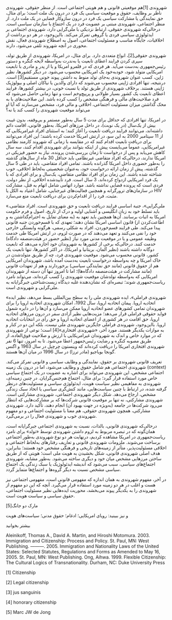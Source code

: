   شهروندی [1]هم موقعیتی قانونی و هم هویتی اجتماعی است. از منظر حقوقی، شهروندی ناظر بر وظایف، حقوق و موقعیت سیاسی یک فرد در درون یک ملت است؛ برای مثال، حق نمایندگی یا مشارکت سیاسی یک فرد در درون سازوکار قضایی در یک ملت دارد. از منظر اجتماعی، شهروندی مبتنی بر عضویت فرد در یک اجتماع یا سازمان سیاسی است. درحالی‌که شهروندی حقوقی، ارتباط نزدیکی با ملی‌گرایی دارد، شهروندی اجتماعی بر ایدئولوژی سیاسی فردی یا گروهی تمرکز می‌کند. بااین‌وجود، در هر دو برداشت از اخلاقیات، جایگاه مناسب و مسئولیت اجتماعی، اصول به اصطلاح شهروندی فعال، نقش محوری در آنچه شهروند تلقی می‌شود، دارند.

شهروندی حقوقی[2]، انواع متعددی دارد. برای مثال، در امریکا، شهروندی از طریق تولد، سپری کردن فرایند اعطای تابعیت یا به‌ندرت به‌واسطه لایحه کنگره و دستور رئیس‌جمهوری به‌دست می‌آید. هر فردی که در قلمرو امریکا و یا از پدر و مادری با تابعیت امریکایی متولد شود، خودبه‌خود یک امریکایی محسوب می‌شود. در دیگر کشورها، نظیر ژاپن، کسب عنوان شهروندی به‌جای تولد منوط به داشتن پیوند خونی مستقیم[3] است. درنتیجه، تنها افرادی ژاپنی محسوب می‌شوند که دارای والدین یا نیاکان اصلی و بیولوژیک ژاپنی هستند. برخلاف شهروندی از طریق تولد یا نسبت خونی، در بیشتر کشورها، فرایند اعطای تابعیت یک کشور بسیار طولانی و پرپیچ‌وخم است و تنها زمانی حاصل می‌شود که فرد صلاحیت‌های مالی و فرهنگی مشخص را کسب کرده باشد. این صلاحیت‌های با به محک گذاشتن میزان مسئولیت اجتماعی، اخلاقی و مالی فرد، مشخص می‌سازند که آیا او می‌تواند موقعیت شهروندی را کسب کند یا نه؟

 در امریکا، تنها افرادی که حداقل برای مدت 5 سال به‌طور مستمر و بی‌وقفه، بدون غیبت بیش از یک‌سال (در یک نوبت)، در داخل مرزهای امریکا، به‌طور قانونی، اقامت دائم داشته‌اند، می‌توانند فرایند دریافت تابعیت را آغاز کنند؛ به استثنای افراد غیرامریکایی که از 11 سپتامبر 2000 به این سو، در ارتش امریکا خدمت کرده باشند؛ این افراد می‌توانند برای دریافت تابعیت اقدام کنند که در مقایسه با زمانی که شهروند کارمند نظامی غیرامریکایی، عموماً می‌بایست پیش از اینکه بتوانند برای شهروندی اقدام کنند، سه سال کاهش می‌یابد و پس از درخواست تا زمان بررسی‌شدن پرونده، نیاز به حضور فیزیکی در امریکا ندارند، درحالی‌که افراد متقاضی غیرنظامی باید حداقل 30 ماه از سال‌های گذشته را به‌طور حضوری داخل امریکا گذرانده باشند. تمامی افراد متقاضی، باید در طی 5 سال گذشته، پیش از زمان ارائه درخواست خود، به‌عنوان شخصیتی به‌لحاظ اخلاقی، خوب شناخته شده باشند. این زمان برای افراد نظامی متقاضی، یک‌سال و برای افرادی که با یک فرد امریکایی ازدواج کرده‌اند، 3 سال است. فرد تأییدشده اخلاقی، از نظر دولت، فردی است که پرونده قضایی نداشته باشد. موارد اتهامی شامل اتهام به قتل، مشارکت در سازمان‌های ترورگرانه و همچنین فعالیت‌های غیرجنایی، شامل اعتیاد به الکل یا HIV مثبت، فرد را از اقدام‌کردن برای دریافت تابعیت منع می‌سازد.

«ملی‌گرایی»، جنبة اساسی فرایند دریافت تابعیت و حق شهروندی است. افراد متقاضی، باید تسلط خود به زبان انگلیسی و آشنایی اولیه و درک از تاریخ، اصول و فرم حکومت امریکا به اثبات برسانند. آن‌ها همچنین باید تعهد به (به معنای تمایل به احترام‌گذاشتن به و اطاعت‌کردن از) قانون اساسی امریکا نشان دهند؛ تعهدی که با قسم‌خوردن جنبه قانونی پیدا می‌کند. طی فرایند قسم‌خوردن، افراد به شکلی رسمی، هرگونه وابستگی خارجی خود را نفی می‌کنند و تعهد می‌دهند که در صورت لزوم، در ارتش امریکا طی خدمت وظیفه عمومی و یا در موقعیت مدنی مورد نیاز (نظیر حضور در هیئت‌منصفه دادگاه) خدمت کنند. درحالی‌که برخی از کشورها به شهروندان خود اجازه می‌دهد که تابعیت دوگانه داشته باشند (نظیر آلمان، بریتانیا و امریکا)، در اکثر کشورها، تنها تابعیت یک کشور، قانونی محسوب می‌شود. موقعیت شهروندی فرد، چه از طریق متولدشدن در خاک امریکا و چه به‌واسطه درخواست تابعیت به‌دست آمده باشد، شهروندان امریکایی هم از حقوق قانونی (مانند حق نمایندگی سیاسی) برخوردارند و هم از تعهدات قانونی (مانند مشارکت در هیئت‌منصفه دادگاه‌ها)؛ اما تا امروز تنها آن دسته از شهروندان امریکایی که به‌واسطه تولدشان موقعیت شهروندی را کسب کرده‌اند، می‌تواند نامزد ریاست‌جمهوری شوند؛ تبصره‌ای که نشان‌دهندة غلبه دیدگاه زیست‌شناختی جبرگرایانه به ملی‌گرایی و شهروندی است.

 «شهروندی فراملی»، ایده شهروندی ملی را به سطح بین‌المللی بسط می‌دهد، نظیر ایده اتحادیه اروپا. پیمان اتحادیه اروپا، سال 1992، امکان شهروندی اتحادیه اروپا را برای شهروندان تمامی کشورهای عضو اتحادیه اروپا ممکن می‌سازد و آن‌ها را در دایره شمول فواید حقوقی فراملی قرار می‌دهد؛ مزیت‌هایی نظیر آزادی سفر در درون مرزهای اتحادیه اروپا، حق اقامت در هر کشوری از اعضای اتحادیه اروپا و حق رأی در انتخابات اتحادیه اروپا. بااین‌وجود، شهروندی فراملی جایگزین شهروندی ملی نیست، بلکه این دو در کنار و به موازات یکدیگر هستند. مورد آخر، «شهروندی افتخاری»[4] است؛ نوعی از شهروندی که در موارد خاص و اندک به شهروندان غیرامریکایی با ارزش و صلاحیت فوق‌العاده، از طریق مصوبه کنگره و رضایت رئیس‌جمهور اعطا می‌شود. تا به امروز، تنها 6 نفر شهروندی افتخاری امریکا را دریافت کرده‌اند که وینستون چرچیل در سال 1963 و اگنس گونجا بویاجیو (مادر ترزا) در سال 1996 در میان آن‌ها هستند.

تعریف قانونی شهروندی بر حقوق، نمایندگی و وظایف سیاسی و قانونی تمرکز می‌کند. شهروندی اجتماعی هم شامل حقوق و وظایف می‌شود، اما در درون یک زمینه (context) اجتماعی مشخص، این شهروندی می‌تواند برای اشاره به عضویت در یک اجتماع سیاسی خاص مورد استفاده قرار گیرد؛ برای مثال، اجتماع هم‌جنس‌گرایان. در چنین زمینه‌ای، شهروندی به مفاهیمی نظیر سیاست هویت، ایدئولوژی سیاسی و مسئولیت‌های درنظر گرفته ‌شده، در ارتباط با چنین سیاست‌هایی، مانند کنش‌گری سیاسی یا اتخاذ سبک زندگی مشخص، ارجاع می‌دهد. شکل دیگر شهروندی اجتماعی، شهروندی مشارکتی است. شهروندی مشارکتی، نه تنها بر موقعیت قانونی شرکت‌ها که بر مشارکت‌هایی که انتظار می‌رود شرکت‌ها در جامعه (به‌ویژه در جهت بهبود آن) انجام دهند، تأکید دارد. شهروندی مشارکتی، همچون شهروندی حقوقی، هم معنا با مسئولیت اجتماعی و دو مفهوم شهروندی خوب و شهروندی فعال را در برمی‌گیرد.

درحالی‌که شهروندی قانونی، بالذات، نسبت به شهروندی اجتماعی جبرگرایانه است، همان‌گونه که در تبصره مربوط به لزوم داشتن شهروندی توسط «تولد» برای نامزد ریاست‌جمهوری در امریکا مشاهده کردیم، درنهایت هر دو نوع شهروندی به‌طور اجتماعی برساخت می‌شوند. ملزومات شهروندی قانونی و تعاریف رفتارهای به‌لحاظ اجتماعی و اخلاقی مسئولیت‌پذیر، متأثر از زمینه‌های تاریخی و فرهنگی مشخص خود هستند؛ بنابراین، هدف اصلی شهروندی قانونی، شکل بخشیدن به هویت ملی است؛ هویتی که از طریق ساختن مرزهایی مشخص میان خود و دیگری ساخته می‌شود. به‌طور مشابه، شهروندی اجتماع‌های سیاسی، سبب می‌شود که اندیشه ایدئولوژیک یا سبک زندگی یک اجتماع سیاسی مشخص نسبت به دیگر گروه‌ها و اجتماع‌ها متمایز گردد.

در آخر، مفهوم شهروندی به همان اندازه که مفهومی قانونی است، مفهومی اجتماعی نیز هست و اغلب در هر دو زمینه مورد استفاده قرار می‌گیرد. آنچه که این دو مفهوم از شهروندی را به یکدیگر پیوند می‌بخشد، محوریت ایده‌هایی نظیر مسئولیت اجتماعی، حقوق سیاسی و سیاست هویت است.

مارک دو جانگ[5]

  


و نیز ببینید: رویای امریکایی؛ ادغام؛ حقوق مدنی؛ سیاست‌های هویت

  


بیشتر بخوانید

  


Aleinikoff, Thomas A., David A. Martin, and Hiroshi Motomura. 2003. Immigration and Citizenship: Process and Policy. St. Paul, MN: West Publishing. ———. 2005. Immigration and Nationality Laws of the United States: Selected Statutes, Regulations and Forms as Amended to May 16, 2005. St. Paul, MN: West Publishing. Ong, Aihwa. 1999. Flexible Citizenship: The Cultural Logics of Transnationality. Durham, NC: Duke University Press

[1] Citizenship

[2] Legal citizenship

[3] jus sanguinis

 [4] honorary citizenship

[5] Marc JW de Jong

  


 

  


 

  


 

 